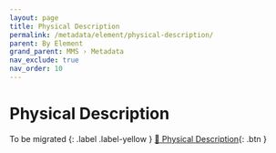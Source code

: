 ```yaml
---
layout: page
title: Physical Description
permalink: /metadata/element/physical-description/
parent: By Element
grand_parent: MMS › Metadata
nav_exclude: true
nav_order: 10
---
```


# Physical Description
To be migrated
{: .label .label-yellow }
[📄 Physical Description](https://docs.google.com/document/d/15FXrYe5FxgJt3tlcSMliTP7O3E00NCv_sBlMhXoj3pk/edit){: .btn }